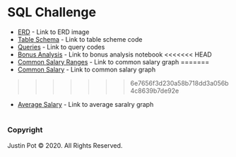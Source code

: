 # SQL Challenge

* [ERD](https://github.com/jussstinpot/UCI-Homework-Justin-Pot/blob/master/09-SQL-Challenge/EmployeeSQL/ERD.png) - Link to ERD image
* [Table Schema](https://github.com/jussstinpot/UCI-Homework-Justin-Pot/blob/master/09-SQL-Challenge/EmployeeSQL/table_schema.sql) - Link to table scheme code
* [Queries](https://github.com/jussstinpot/UCI-Homework-Justin-Pot/blob/master/09-SQL-Challenge/EmployeeSQL/queries.sql) - Link to query codes
* [Bonus Analysis](https://github.com/jussstinpot/UCI-Homework-Justin-Pot/blob/master/09-SQL-Challenge/EmployeeSQL/Bonus.ipynb) - Link to bonus analysis notebook
<<<<<<< HEAD
* [Common Salary Ranges](https://github.com/jussstinpot/UCI-Homework-Justin-Pot/blob/master/09-SQL-Challenge/EmployeeSQL/Common%20Salary%20Ranges.png) - Link to common salary graph
=======
* [Common Salary](hhttps://github.com/jussstinpot/UCI-Homework-Justin-Pot/blob/master/09-SQL-Challenge/EmployeeSQL/Common%20Salary%20Ranges.png) - Link to common salary graph
>>>>>>> 6e7656f3d230a58b718dd3a056b4c8639b7de92e
* [Average Salary](https://github.com/jussstinpot/UCI-Homework-Justin-Pot/blob/master/09-SQL-Challenge/EmployeeSQL/Average%20Salary%20By%20Title.png) - Link to average saralry graph


#
### Copyright
Justin Pot © 2020. All Rights Reserved.

